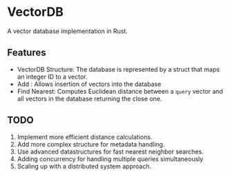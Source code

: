 # VectorDB
A vector database implementation in Rust.


## Features
- VectorDB Structure: The database is represented by a struct that maps an integer ID to a vector.
- Add : Allows insertion of vectors into the database
- Find Nearest: Computes Euclidean distance between a `query` vector and all vectors in the database returning the close one.

## TODO
1. Implement more efficient distance calculations.
2. Add more complex structure for metadata handling.
3. Use advanced datastructures for fast nearest neighbor searches.
4. Adding concurrency for handling multiple queries simultaneously
5. Scaling up with a distributed system approach.
